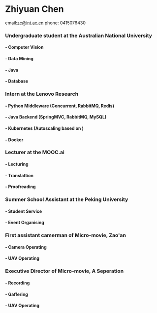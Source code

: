 # Zhiyuan Chen
email:zc@int.ac.cn phone: 0415076430

### Undergraduate student at the Australian National University
#### - Computer Vision
#### - Data Mining
#### - Java
#### - Database

### Intern at the Lenovo Research
#### - Python Middleware (Concurrent, RabbitMQ, Redis)
#### - Java Backend (SpringMVC, RabbitMQ, MySQL)
#### - Kubernetes (Autoscaling based on )
#### - Docker

### Lecturer at the MOOC.ai
#### - Lecturing
#### - Translattion
#### - Proofreading

### Summer School Assistant at the Peking University
#### - Student Service
#### - Event Organising

### First assistant camerman of Micro-movie, Zao'an
#### - Camera Operating
#### - UAV Operating

### Executive Director of Micro-movie, A Seperation
#### - Recording
#### - Gaffering
#### - UAV Operating

